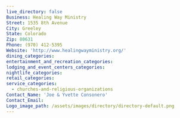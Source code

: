 ```yaml
---
live_directory: false
Business: Healing Way Ministry
Street: 1535 8th Avenue
City: Greeley
State: Colorado
Zip: 80631
Phone: (970) 412-5395
Website: 'http://www.healingwayministry.org/'
dining_categories:
entertainment_and_recreation_categories:
lodging_and_event_centers_categories:
nightlife_categories:
retail_categories:
service_categories:
  - churches-and-religious-organizations
Contact_Name: 'Joe & Yvette Consonero'
Contact_Email:
Logo_image_path: /assets/images/directory/directory-default.png
---
```




